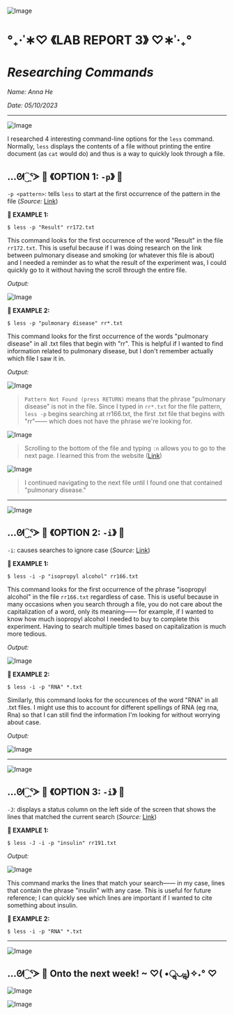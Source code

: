 ![Image](https://media.discordapp.net/attachments/783745953680326656/1094753603274686584/IMG_4813.png?width=2520&height=132)
#                                 °₊·ˈ∗♡ 《LAB REPORT 3》 ♡∗ˈ‧₊°
#                                    _Researching Commands_

*Name: Anna He*

*Date: 05/10/2023*

---
![Image](https://media.discordapp.net/attachments/783745953680326656/1094753603274686584/IMG_4813.png?width=2520&height=132)

I researched 4 interesting command-line options for the `less` command. Normally, `less` displays the contents of a file without printing the entire document (as `cat` would do) and thus is a way to quickly look through a file.

## …ᘛ⁐̤ᕐᐷ 🍒 《OPTION 1: `-p`》 🍒 

`-p <pattern>`: tells `less` to start at the first occurrence of the pattern in the file (_Source:_ [Link](https://www.geeksforgeeks.org/less-command-linux-examples/))


**🍒 EXAMPLE 1:**
```
$ less -p "Result" rr172.txt
```

This command looks for the first occurrence of the word "Result" in the file `rr172.txt`. This is useful because if I was doing research on the link between pulmonary disease and smoking (or whatever this file is about) and I needed a reminder as to what the result of the experiment was, I could quickly go to it without having the scroll through the entire file.

_Output:_

![Image](https://media.discordapp.net/attachments/783745953680326656/1105974956883460148/Screen_Shot_2023-05-10_at_2.49.33_PM.png?width=1888&height=784)

**🍒 EXAMPLE 2:**
```
$ less -p "pulmonary disease" rr*.txt
```

This command looks for the first occurrence of the words "pulmonary disease" in all .txt files that begin with "rr". This is helpful if I wanted to find information related to pulmonary disease, but I don't remember actually which file I saw it in. 

_Output:_


![Image](https://media.discordapp.net/attachments/783745953680326656/1105979818941612032/Screen_Shot_2023-05-10_at_3.08.51_PM.png?width=1052&height=140)
> `Pattern Not Found (press RETURN)` means that the phrase "pulmonary disease" is not in the file. Since I typed in `rr*.txt` for the file pattern, `less -p` begins searching at rr166.txt, the first .txt file that begins with "rr"—— which does not have the phrase we're looking for. 

![Image](https://media.discordapp.net/attachments/783745953680326656/1105999861339389973/Screen_Shot_2023-05-10_at_4.28.29_PM.png?width=2052&height=872)
> Scrolling to the bottom of the file and typing `:n` allows you to go to the next page. I learned this from the website ([Link](https://flaviocopes.com/linux-command-less/#:~:text=In%20this%20case%20the%20behaviour,to%20go%20to%20the%20previous))

![Image](https://media.discordapp.net/attachments/783745953680326656/1106000424445689986/Screen_Shot_2023-05-10_at_4.30.45_PM.png?width=2120&height=668)
> I continued navigating to the next file until I found one that contained "pulmonary disease." 

---
![Image](https://media.discordapp.net/attachments/783745953680326656/1094753603274686584/IMG_4813.png?width=2520&height=132)

## …ᘛ⁐̤ᕐᐷ 🍒 《OPTION 2: `-i`》 🍒 

`-i`: causes searches to ignore case (_Source:_ [Link](https://www.geeksforgeeks.org/less-command-linux-examples/))

**🍒 EXAMPLE 1:**
```
$ less -i -p "isopropyl alcohol" rr166.txt
```

This command looks for the first occurrence of the phrase "isopropyl alcohol" in the file `rr166.txt` regardless of case. This is useful because in many occasions when you search through a file, you do not care about the capitalization of a word, only its meaning—— for example, if I wanted to know how much isopropyl alcohol I needed to buy to complete this experiment. Having to search multiple times based on capitalization is much more tedious. 

_Output:_

![Image](https://media.discordapp.net/attachments/783745953680326656/1106066155183034418/Screen_Shot_2023-05-10_at_8.51.54_PM.png?width=2132&height=892)

**🍒 EXAMPLE 2:**
```
$ less -i -p "RNA" *.txt
```

Similarly, this command looks for the occurences of the word "RNA" in all .txt files. I might use this to account for different spellings of RNA (eg rna, Rna) so that I can still find the information I'm looking for without worrying about case.  

_Output:_

![Image](https://media.discordapp.net/attachments/783745953680326656/1106069831427563550/Screen_Shot_2023-05-10_at_9.06.33_PM.png?width=1956&height=868)

---
![Image](https://media.discordapp.net/attachments/783745953680326656/1094753603274686584/IMG_4813.png?width=2520&height=132)

## …ᘛ⁐̤ᕐᐷ 🍒 《OPTION 3: `-i`》 🍒 

`-J`: displays a status column on the left side of the screen that shows the lines that matched the current search (_Source:_ [Link](https://phoenixnap.com/kb/less-command-in-linux))

**🍒 EXAMPLE 1:**
```
$ less -J -i -p "insulin" rr191.txt
```

_Output:_

![Image](https://media.discordapp.net/attachments/783745953680326656/1106074028944396298/Screen_Shot_2023-05-10_at_9.23.13_PM.png?width=2128&height=852)

This command marks the lines that match your search—— in my case, lines that contain the phrase "insulin" with any case. This is useful for future reference; I can quickly see which lines are important if I wanted to cite something about insulin. 

**🍒 EXAMPLE 2:**
```
$ less -i -p "RNA" *.txt
```



---
![Image](https://media.discordapp.net/attachments/783745953680326656/1094753603274686584/IMG_4813.png?width=2520&height=132)

## …ᘛ⁐̤ᕐᐷ 🍒 Onto the next week! ~ ♡( •ॢ◡-ॢ)✧˖° ♡
![Image](https://i.pinimg.com/originals/62/8a/0a/628a0a38a8f0b9b9efa19492f63ea541.png)
   
![Image](https://media.discordapp.net/attachments/783745953680326656/1094753603274686584/IMG_4813.png?width=2520&height=132)
